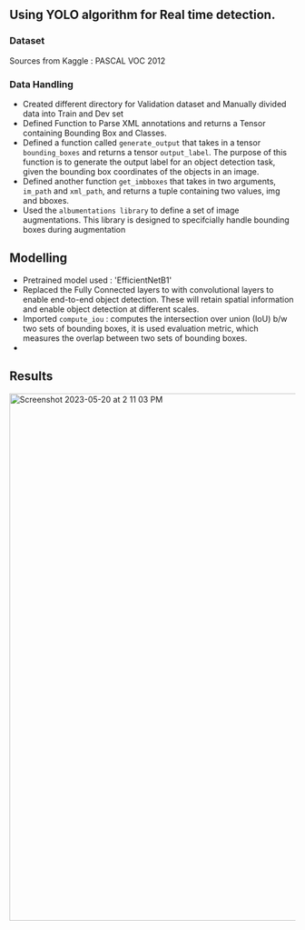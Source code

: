## Using YOLO algorithm for Real time detection. 
### Dataset
Sources from Kaggle : PASCAL VOC 2012
### Data Handling 
- Created different directory for Validation dataset and Manually divided data into Train and Dev set 
- Defined Function to Parse XML annotations and returns a Tensor containing Bounding Box and Classes. 
- Defined a function called `generate_output` that takes in a tensor `bounding_boxes` and returns a tensor `output_label`. The purpose of this function is to generate the output label for an object detection task, given the bounding box coordinates of the objects in an image.
- Defined another function `get_imbboxes` that takes in two arguments, `im_path` and `xml_path`, and returns a tuple containing two values, img and bboxes.
- Used the `albumentations library` to define a set of image augmentations. This library is designed to specifcially handle bounding boxes during augmentation 
## Modelling
- Pretrained model used : 'EfficientNetB1'
- Replaced the Fully Connected layers to with convolutional layers to enable end-to-end object detection. These  will retain spatial information and enable object detection at different scales.
- Imported `compute_iou` : computes the intersection over union (IoU) b/w two sets of bounding boxes, it is used evaluation metric, which measures the overlap between two sets of bounding boxes.
- 

## Results
<img width="928" alt="Screenshot 2023-05-20 at 2 11 03 PM" src="https://github.com/ayushs0911/Object-Detection/assets/122048067/13b8bb25-05dd-42a9-945f-b4e6c8f3865d">
